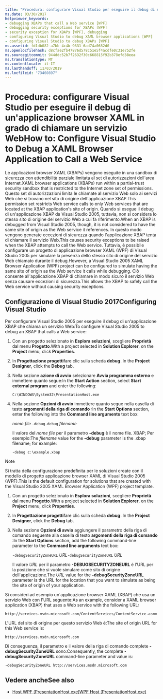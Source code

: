 ```yaml
---
title: "Procedura: configurare Visual Studio per eseguire il debug di un'applicazione browser XAML in grado di chiamare un servizio Web"
ms.date: 03/30/2017
helpviewer_keywords:
- debugging XBAPs that call a Web service [WPF]
- debugging security exceptions for XBAPs [WPF]
- security exception for XBAPs [WPF], debugging
- configuring Visual Studio to debug XAML browser applications [WPF]
- configuring Visual Studio to debug XBAPs [WPF]
ms.assetid: fd1db082-a7bb-4c4b-9331-6ad74a0682d0
ms.openlocfilehash: d8cfae2fb47876d578c51e5f4acdfe0c31e752fe
ms.sourcegitcommit: 944ddc52b7f2632f30c668815f92b378efd38eea
ms.translationtype: MT
ms.contentlocale: it-IT
ms.lasthandoff: 11/03/2019
ms.locfileid: "73460897"
---
```

# <a name="how-to-configure-visual-studio-to-debug-a-xaml-browser-application-to-call-a-web-service"></a><span data-ttu-id="e1a4b-102">Procedura: configurare Visual Studio per eseguire il debug di un'applicazione browser XAML in grado di chiamare un servizio Web</span><span class="sxs-lookup"><span data-stu-id="e1a4b-102">How to: Configure Visual Studio to Debug a XAML Browser Application to Call a Web Service</span></span>
<span data-ttu-id="e1a4b-103">Le applicazioni browser XAML (XBAPs) vengono eseguite in una sandbox di sicurezza con attendibilità parziale limitata al set di autorizzazioni dell'area Internet.</span><span class="sxs-lookup"><span data-stu-id="e1a4b-103">XAML browser applications (XBAPs) run within a partial-trust security sandbox that is restricted to the Internet zone set of permissions.</span></span> <span data-ttu-id="e1a4b-104">Questo set di autorizzazioni limita le chiamate al servizio Web solo ai servizi Web che si trovano nel sito di origine dell'applicazione XBAP.</span><span class="sxs-lookup"><span data-stu-id="e1a4b-104">This permission set restricts Web service calls to only Web services that are located at the XBAP application's site of origin.</span></span> <span data-ttu-id="e1a4b-105">Quando si esegue il debug di un'applicazione XBAP da Visual Studio 2005, tuttavia, non si considera lo stesso sito di origine del servizio Web a cui fa riferimento.</span><span class="sxs-lookup"><span data-stu-id="e1a4b-105">When an XBAP is debugged from Visual Studio 2005, though, it is not considered to have the same site of origin as the Web service it references.</span></span> <span data-ttu-id="e1a4b-106">In questo modo vengono generate eccezioni di sicurezza quando l'applicazione XBAP tenta di chiamare il servizio Web.</span><span class="sxs-lookup"><span data-stu-id="e1a4b-106">This causes security exceptions to be raised when the XBAP attempts to call the Web service.</span></span> <span data-ttu-id="e1a4b-107">Tuttavia, è possibile configurare un progetto di applicazione browser XAML (WPF) di Visual Studio 2005 per simulare la presenza dello stesso sito di origine del servizio Web chiamato durante il debug.</span><span class="sxs-lookup"><span data-stu-id="e1a4b-107">However, a Visual Studio 2005 XAML Browser Application (WPF) project can be configured to simulate having the same site of origin as the Web service it calls while debugging.</span></span> <span data-ttu-id="e1a4b-108">Ciò consente all'applicazione XBAP di chiamare in modo sicuro il servizio Web senza causare eccezioni di sicurezza.</span><span class="sxs-lookup"><span data-stu-id="e1a4b-108">This allows the XBAP to safely call the Web service without causing security exceptions.</span></span>

## <a name="configuring-visual-studio"></a><span data-ttu-id="e1a4b-109">Configurazione di Visual Studio 2017</span><span class="sxs-lookup"><span data-stu-id="e1a4b-109">Configuring Visual Studio</span></span>
 <span data-ttu-id="e1a4b-110">Per configurare Visual Studio 2005 per eseguire il debug di un'applicazione XBAP che chiama un servizio Web:</span><span class="sxs-lookup"><span data-stu-id="e1a4b-110">To configure Visual Studio 2005 to debug an XBAP that calls a Web service:</span></span>

1. <span data-ttu-id="e1a4b-111">Con un progetto selezionato in **Esplora soluzioni**, scegliere **Proprietà** dal menu **Progetto**.</span><span class="sxs-lookup"><span data-stu-id="e1a4b-111">With a project selected in **Solution Explorer**, on the **Project** menu, click **Properties**.</span></span>

2. <span data-ttu-id="e1a4b-112">In **Progettazione progetti**fare clic sulla scheda **debug** .</span><span class="sxs-lookup"><span data-stu-id="e1a4b-112">In the **Project Designer**, click the **Debug** tab.</span></span>

3. <span data-ttu-id="e1a4b-113">Nella sezione **azione di avvio** selezionare **Avvia programma esterno** e immettere quanto segue:</span><span class="sxs-lookup"><span data-stu-id="e1a4b-113">In the **Start Action** section, select **Start external program** and enter the following:</span></span>

     `C:\WINDOWS\System32\PresentationHost.exe`

4. <span data-ttu-id="e1a4b-114">Nella sezione **Opzioni di avvio** immettere quanto segue nella casella di testo **argomenti della riga di comando** :</span><span class="sxs-lookup"><span data-stu-id="e1a4b-114">In the **Start Options** section, enter the following into the **Command line arguments** text box:</span></span>

     <span data-ttu-id="e1a4b-115">*nome file* `-debug`</span><span class="sxs-lookup"><span data-stu-id="e1a4b-115">`-debug`  *filename*</span></span>

     <span data-ttu-id="e1a4b-116">Il valore del *nome file* per il parametro **-debug** è il nome file. XBAP; Per esempio:</span><span class="sxs-lookup"><span data-stu-id="e1a4b-116">The *filename* value for the **-debug** parameter is the .xbap filename; for example:</span></span>

     `-debug c:\example.xbap`

> [!NOTE]
> <span data-ttu-id="e1a4b-117">Si tratta della configurazione predefinita per le soluzioni create con il modello di progetto applicazione browser XAML di Visual Studio 2005 (WPF).</span><span class="sxs-lookup"><span data-stu-id="e1a4b-117">This is the default configuration for solutions that are created with the Visual Studio 2005 XAML Browser Application (WPF) project template.</span></span>

1. <span data-ttu-id="e1a4b-118">Con un progetto selezionato in **Esplora soluzioni**, scegliere **Proprietà** dal menu **Progetto**.</span><span class="sxs-lookup"><span data-stu-id="e1a4b-118">With a project selected in **Solution Explorer**, on the **Project** menu, click **Properties**.</span></span>

2. <span data-ttu-id="e1a4b-119">In **Progettazione progetti**fare clic sulla scheda **debug** .</span><span class="sxs-lookup"><span data-stu-id="e1a4b-119">In the **Project Designer**, click the **Debug** tab.</span></span>

3. <span data-ttu-id="e1a4b-120">Nella sezione **Opzioni di avvio** aggiungere il parametro della riga di comando seguente alla casella di testo **argomenti della riga di comando** :</span><span class="sxs-lookup"><span data-stu-id="e1a4b-120">In the **Start Options** section, add the following command-line parameter to the **Command line arguments** text box:</span></span>

     <span data-ttu-id="e1a4b-121">`-debugSecurityZoneURL`  *URL*</span><span class="sxs-lookup"><span data-stu-id="e1a4b-121">`-debugSecurityZoneURL`  *URL*</span></span>

     <span data-ttu-id="e1a4b-122">Il valore *URL* per il parametro **-DEBUGSECURITYZONEURL** è l'URL per la posizione che si vuole simulare come sito di origine dell'applicazione.</span><span class="sxs-lookup"><span data-stu-id="e1a4b-122">The *URL* value for the **-debugSecurityZoneURL** parameter is the URL for the location that you want to simulate as being the site of origin of your application.</span></span>

 <span data-ttu-id="e1a4b-123">Si consideri ad esempio un'applicazione browser XAML (XBAP) che usa un servizio Web con l'URL seguente:</span><span class="sxs-lookup"><span data-stu-id="e1a4b-123">As an example, consider a XAML browser application (XBAP) that uses a Web service with the following URL:</span></span>

 `http://services.msdn.microsoft.com/ContentServices/ContentService.asmx`

 <span data-ttu-id="e1a4b-124">L'URL del sito di origine per questo servizio Web è:</span><span class="sxs-lookup"><span data-stu-id="e1a4b-124">The site of origin URL for this Web service is:</span></span>

 `http://services.msdn.microsoft.com`

 <span data-ttu-id="e1a4b-125">Di conseguenza, il parametro e il valore della riga di comando complete **-debugSecurityZoneURL** sono:</span><span class="sxs-lookup"><span data-stu-id="e1a4b-125">Consequently, the complete **-debugSecurityZoneURL** command-line parameter and value is:</span></span>

 `-debugSecurityZoneURL http://services.msdn.microsoft.com`

## <a name="see-also"></a><span data-ttu-id="e1a4b-126">Vedere anche</span><span class="sxs-lookup"><span data-stu-id="e1a4b-126">See also</span></span>

- [<span data-ttu-id="e1a4b-127">Host WPF (PresentationHost.exe)</span><span class="sxs-lookup"><span data-stu-id="e1a4b-127">WPF Host (PresentationHost.exe)</span></span>](wpf-host-presentationhost-exe.md)
